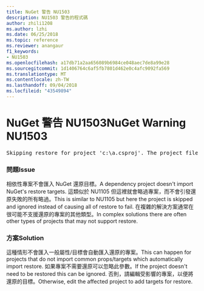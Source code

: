 ```yaml
---
title: NuGet 警告 NU1503
description: NU1503 警告的程式碼
author: zhili1208
ms.author: lzhi
ms.date: 06/25/2018
ms.topic: reference
ms.reviewer: anangaur
f1_keywords:
- NU1503
ms.openlocfilehash: a17db71a2aa656089b6984ce048aec7de8a99e28
ms.sourcegitcommit: 1d1406764c6af5fb7801d462e0c4afc9092fa569
ms.translationtype: MT
ms.contentlocale: zh-TW
ms.lasthandoff: 09/04/2018
ms.locfileid: "43549894"
---
```

# <a name="nuget-warning-nu1503"></a><span data-ttu-id="525ba-103">NuGet 警告 NU1503</span><span class="sxs-lookup"><span data-stu-id="525ba-103">NuGet Warning NU1503</span></span>

<pre>Skipping restore for project 'c:\a.csproj'. The project file may be invalid or missing targets required for restore.</pre>

### <a name="issue"></a><span data-ttu-id="525ba-104">問題</span><span class="sxs-lookup"><span data-stu-id="525ba-104">Issue</span></span>
<span data-ttu-id="525ba-105">相依性專案不會匯入 NuGet 還原目標。</span><span class="sxs-lookup"><span data-stu-id="525ba-105">A dependency project doesn't import NuGet's restore targets.</span></span> <span data-ttu-id="525ba-106">這類似於 NU1105 但這裡就會略過專案，而不會引發還原失敗的所有略過。</span><span class="sxs-lookup"><span data-stu-id="525ba-106">This is similar to NU1105 but here the project is skipped and ignored instead of causing all of restore to fail.</span></span> <span data-ttu-id="525ba-107">在複雜的解決方案通常在很可能不支援還原的專案的其他類型。</span><span class="sxs-lookup"><span data-stu-id="525ba-107">In complex solutions there are often other types of projects that may not support restore.</span></span>

### <a name="solution"></a><span data-ttu-id="525ba-108">方案</span><span class="sxs-lookup"><span data-stu-id="525ba-108">Solution</span></span>
<span data-ttu-id="525ba-109">這種情形不會匯入一般屬性/目標會自動匯入還原的專案。</span><span class="sxs-lookup"><span data-stu-id="525ba-109">This can happen for projects that do not import common props/targets which automatically import restore.</span></span> <span data-ttu-id="525ba-110">如果專案不需要還原可以忽略此參數。</span><span class="sxs-lookup"><span data-stu-id="525ba-110">If the project doesn't need to be restored this can be ignored.</span></span> <span data-ttu-id="525ba-111">否則，請編輯受影響的專案，以便將還原的目標。</span><span class="sxs-lookup"><span data-stu-id="525ba-111">Otherwise, edit the affected project to add targets for restore.</span></span>